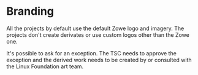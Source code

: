 # Branding 

All the projects by default use the default Zowe logo and imagery. The projects don't create derivates
or use custom logos other than the Zowe one. 

It's possible to ask for an exception. The TSC needs to approve the exception and the derived work
needs to be created by or consulted with the Linux Foundation art team. 
